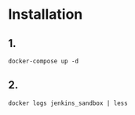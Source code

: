 # Installation

## 1. 
```
docker-compose up -d
```
## 2. 
```
docker logs jenkins_sandbox | less
```